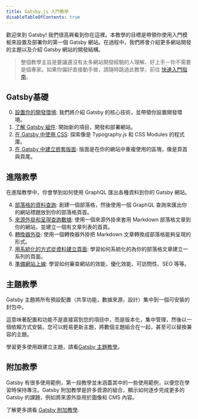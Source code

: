 ```yaml
---
title: Gatsby.js 入門教學
disableTableOfContents: true
---
```


歡迎來到 Gatsby! 我們很高興看到你在這裡。本教學的目標是帶領你使用入門模板來設置及部署你的第一個 Gatsby 網站。在過程中，我們將會介紹更多網站開發的主題以及介紹 Gatsby 網站的開發結構。

> 整個教學主旨是要讓還沒有太多網站開發經驗的人理解、好上手－你不需要是個專家。如果你偏好直接動手做，請隨時跳過此教學，前往 [快速入門指南](/docs/quick-start/)。

## Gatsby基礎

0.  [設置你的開發環境](/tutorial/part-zero/): 我們將介紹 Gatsby 的核心技術，並帶領你設置開發環境。
1.  [了解 Gatsby 組件](/tutorial/part-one/): 開始新的項目，開發和部署網站。
1.  [在 Gatsby 中使用 CSS](/tutorial/part-two/): 探索像是 Typography.js 和 CSS Modules 的程式庫。
1.  [在 Gatsby 中建立嵌套版面](/tutorial/part-three/): 版面是在你的網站中重複使用的區塊，像是頁首與頁尾。

## 進階教學

在進階教學中，你會學到如何使用 GraphQL 匯出各種資料到你的 Gatsby 網站。

4.  [部落格的資料查詢](/tutorial/part-four/): 創建一個部落格，然後使用一個 GraphQL 查詢來匯出你的網站標題放到你的部落格頁首。
5.  [來源外掛和呈現查詢數據](/tutorial/part-five/): 使用一個來源外掛來套用 Markdown 部落格文章到你的網站，並建立一個有文章列表的首頁。
6.  [轉換器外掛](/tutorial/part-six/): 使用一個轉換器外掛把 Markdown 文章轉換成部落格能夠呈現的形式。
7.  [用系統化的方式從資料建立頁面](/tutorial/part-seven/): 學習如何系統化的為你的部落格文章建立一系列的頁面。
8.  [準備網站上線](/tutorial/part-eight/): 學習如何審查網站的效能，優化效能、可訪問性、SEO 等等。

## 主題教學

Gatsby 主題將所有預設配置（共享功能，數據來源，設計）集中到一個可安裝的封包中。

這意味著配置和功能不是直接寫到您的項目中，而是版本化，集中管理，然後以一個依賴方式安裝。您可以輕易更新主題，將數個主題組合在一起，甚至可以替換兼容的主題。

學習更多使用跟建立主題，請看[Gatsby 主題教學](/tutorial/theme-tutorials/)。

## 附加教學

Gatsby 有很多使用範例，第一段教學並未涵蓋其中的一些使用範例，以便您在學習時保持專注。Gatsby 附加教學是許多資源的組合，顯示如何逐步完成更多的 Gatsby 的課題，例如將來源外掛用於圖像和 CMS 內容。

了解更多請看 [Gatsby 附加教學](/tutorial/additional-tutorials/).
